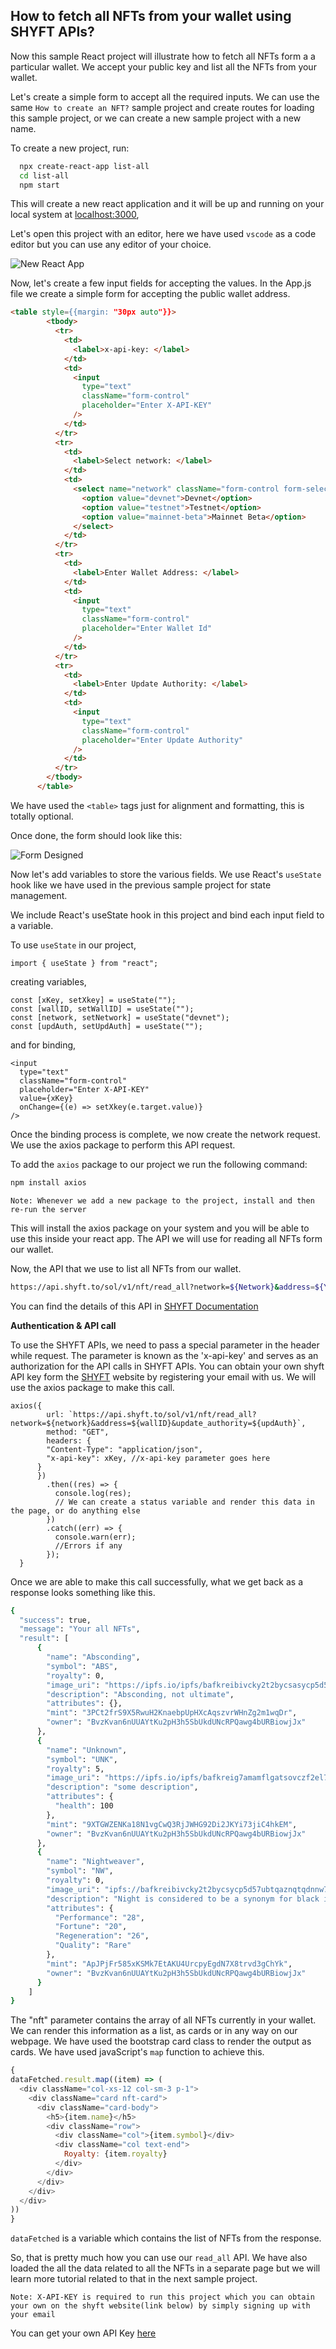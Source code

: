 ## How to fetch all NFTs from your wallet using SHYFT APIs?

Now this sample React project will illustrate how to fetch all NFTs form a a particular wallet. We accept your public key and list all the NFTs from your wallet.

Let's create a simple form to accept all the required inputs. We can use the same `How to create an NFT?` sample project and create routes for loading this sample project, or we can create a new sample project with a new name.

To create a new project, run:
```bash
  npx create-react-app list-all
  cd list-all
  npm start
```
This will create a new react application and it will be up and running on your local system at [localhost:3000](localhost:3000), 

Let's open this project with an editor, here we have used `vscode` as a code editor but you can use any editor of your choice.

![New React App](./src/resources/screenshots/list-all.png)

Now, let's create a few input fields for accepting the values. In the App.js file we create a simple form for accepting the public wallet address.

```html
<table style={{margin: "30px auto"}}>
        <tbody>
          <tr>
            <td>
              <label>x-api-key: </label>
            </td>
            <td>
              <input
                type="text"
                className="form-control"
                placeholder="Enter X-API-KEY"
              />
            </td>
          </tr>
          <tr>
            <td>
              <label>Select network: </label>
            </td>
            <td>
              <select name="network" className="form-control form-select" id="">
                <option value="devnet">Devnet</option>
                <option value="testnet">Testnet</option>
                <option value="mainnet-beta">Mainnet Beta</option>
              </select>
            </td>
          </tr>
          <tr>
            <td>
              <label>Enter Wallet Address: </label>
            </td>
            <td>
              <input
                type="text"
                className="form-control"
                placeholder="Enter Wallet Id"
              />
            </td>
          </tr>
          <tr>
            <td>
              <label>Enter Update Authority: </label>
            </td>
            <td>
              <input
                type="text"
                className="form-control"
                placeholder="Enter Update Authority"
              />
            </td>
          </tr>
        </tbody>
      </table>
```

We have used the `<table>` tags just for alignment and formatting, this is totally optional.

Once done, the form should look like this: 

![Form Designed](./src/resources/screenshots/list-all-form.png)

Now let's add variables to store the various fields. We use React's `useState` hook like we have used in the previous sample project for state management.

We include React's useState hook in this project and bind each input field to a variable. 

To use `useState` in our project, 
```react
import { useState } from "react";
```
creating variables,
```react
const [xKey, setXkey] = useState("");
const [wallID, setWallID] = useState("");
const [network, setNetwork] = useState("devnet");
const [updAuth, setUpdAuth] = useState("");
```
and for binding,

```react
<input
  type="text"
  className="form-control"
  placeholder="Enter X-API-KEY"
  value={xKey}
  onChange={(e) => setXkey(e.target.value)}
/>
```
Once the binding process is complete, we now create the network request. We use the axios package to perform this API request.

To add the `axios` package to our project we run the following command:
```bash 
npm install axios
```

`Note: Whenever we add a new package to the project, install and then re-run the server`

This will install the axios package on your system and you will be able to use this inside your react app.
The API we will use for reading all NFTs form our wallet.

Now, the API that we use to list all NFTs from our wallet.

```bash
https://api.shyft.to/sol/v1/nft/read_all?network=${Network}&address=${Your Wallet Address}&update_authority=${Update Authority}
```
You can find the details of this API in [SHYFT Documentation](https://docs.shyft.to/)

**Authentication & API call**

To use the SHYFT APIs, we need to pass a special parameter in the header while request. The parameter is known as the 'x-api-key' and serves as an authorization for the API calls in SHYFT APIs. You can obtain your own shyft API key form the [SHYFT](https://shyft.to/get-api-key) website by registering your email with us.
We will use the axios package to make this call.

```react
axios({
        url: `https://api.shyft.to/sol/v1/nft/read_all?network=${network}&address=${wallID}&update_authority=${updAuth}`,
        method: "GET",
        headers: {
        "Content-Type": "application/json",
        "x-api-key": xKey, //x-api-key parameter goes here
      }
      })
        .then((res) => {
          console.log(res);
          // We can create a status variable and render this data in the page, or do anything else
        })
        .catch((err) => {
          console.warn(err);
          //Errors if any
        });
  }
```
Once we are able to make this call successfully, what we get back as a response looks something like this.

```bash
{
  "success": true,
  "message": "Your all NFTs",
  "result": [
      {
        "name": "Absconding",
        "symbol": "ABS",
        "royalty": 0,
        "image_uri": "https://ipfs.io/ipfs/bafkreibivcky2t2bycsasycp5d57ubtqaznqtqdnnw7grbvrrc4zdfrnspfu",
        "description": "Absconding, not ultimate",
        "attributes": {},
        "mint": "3PCt2frS9X5RwuH2KnaebpUpHXcAqszvrWHnZg2m1wqDr",
        "owner": "BvzKvan6nUUAYtKu2pH3h5SbUkdUNcRPQawg4bURBiowjJx"
      },
      {
        "name": "Unknown",
        "symbol": "UNK",
        "royalty": 5,
        "image_uri": "https://ipfs.io/ipfs/bafkreig7amamflgatsovczf2el7jt7kuwf274jeaeofjy7iaa34r7exydzm",
        "description": "some description",
        "attributes": {
          "health": 100
        },
        "mint": "9XTGWZENKa18N1vgCwQ3RjJWHG92Di2JKYi73jiC4hkEM",
        "owner": "BvzKvan6nUUAYtKu2pH3h5SbUkdUNcRPQawg4bURBiowjJx"
      },
      {
        "name": "Nightweaver",
        "symbol": "NW",
        "royalty": 0,
        "image_uri": "ipfs://bafkreibivcky2t2bycsycp5d57ubtqaznqtqdnnw7grbvrrc4zdfrnspfu",
        "description": "Night is considered to be a synonym for black in many cultures,",
        "attributes": {
          "Performance": "28",
          "Fortune": "20",
          "Regeneration": "26",
          "Quality": "Rare"
        },
        "mint": "ApJPjFr585xKSMk7EtAKU4UrcpyEgdN7X8trvd3gChYk",
        "owner": "BvzKvan6nUUAYtKu2pH3h5SbUkdUNcRPQawg4bURBiowjJx"
      }
    ]
}
```

The "nft" parameter contains the array of all NFTs currently in your wallet. We can render this information as a list, as cards or in any way on our webpage. We have used 
the bootstrap card class to render the output as cards. We have used javaScript's `map` function to achieve this.

```javascript
{
dataFetched.result.map((item) => (
  <div className="col-xs-12 col-sm-3 p-1">
    <div className="card nft-card">
      <div className="card-body">
        <h5>{item.name}</h5>
        <div className="row">
          <div className="col">{item.symbol}</div>
          <div className="col text-end">
            Royalty: {item.royalty}
          </div>
        </div>
      </div>
    </div>
  </div>
))
}
```

`dataFetched` is a variable which contains the list of NFTs from the response.  


So, that is pretty much how you can use our `read_all` API. We have also loaded the all
the data related to all the NFTs in a separate page but we will learn more tutorial related 
to that in the next sample project.

`Note: X-API-KEY is required to run this project which you can obtain your own on the shyft website(link below) by simply signing up with your email`

You can get your own API Key [here](https://shyft.to/get-api-key)


